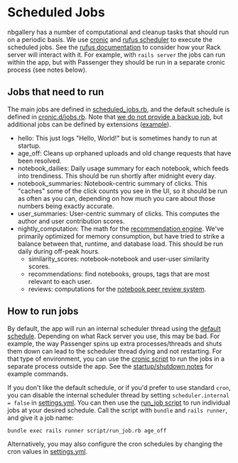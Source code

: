 # Scheduled Jobs

nbgallery has a number of computational and cleanup tasks that should run on a periodic basis.  We use [cronic](https://github.com/jkraemer/cronic) and [rufus scheduler](https://github.com/jmettraux/rufus-scheduler) to execute the scheduled jobs.  See the [rufus documentation](https://github.com/jmettraux/rufus-scheduler#faq) to consider how your Rack server will interact with it.  For example, with `rails server` the jobs can run within the app, but with Passenger they should be run in a separate cronic process (see notes below).

## Jobs that need to run

The main jobs are defined in [scheduled_jobs.rb](../lib/scheduled_jobs.rb), and the default schedule is defined in [cronic.d/jobs.rb](../config/cronic.d/jobs.rb).  Note that [we do not provide a backup job](backup.md), but additional jobs can be defined by extensions ([example](../samples/backup)).

 * hello: This just logs "Hello, World!" but is sometimes handy to run at startup.
 * age_off: Cleans up orphaned uploads and old change requests that have been resolved.
 * notebook_dailies: Daily usage summary for each notebook, which feeds into trendiness.  This should be run shortly after midnight every day.
 * notebook_summaries: Notebook-centric summary of clicks.  This "caches" some of the click counts you see in the UI, so it should be run as often as you can, depending on how much you care about those numbers being exactly accurate.
 * user_summaries: User-centric summary of clicks.  This computes the author and user contribution scores.
 * nightly_computation: The math for the [recommendation engine](https://nbgallery.github.io/recommendation.html).  We've primarily optimized for memory consumption, but have tried to strike a balance between that, runtime, and database load.  This should be run daily during off-peak hours.
   * similarity_scores: notebook-notebook and user-user similarity scores.
   * recommendations: find notebooks, groups, tags that are most relevant to each user.
   * reviews: computations for the [notebook peer review system](notebook_review.md).

## How to run jobs

By default, the app will run an internal scheduler thread using the [default schedule](../config/cronic.d/jobs.rb).  Depending on what Rack server you use, this may be bad.  For example, the way Passenger spins up extra processes/threads and shuts them down can lead to the scheduler thread dying and not restarting.  For that type of environment, you can use the [cronic script](../script/cronic) to run the jobs in a separate process outside the app.  See the [startup/shutdown notes](running.md) for example commands.

If you don't like the default schedule, or if you'd prefer to use standard `cron`, you can disable the internal scheduler thread by setting `scheduler.internal = false` in [settings.yml](../config/settings.yml).  You can then use the [run_job script](../script/run_job.rb) to run individual jobs at your desired schedule.  Call the script with `bundle` and `rails runner`, and give it a job name:

```
bundle exec rails runner script/run_job.rb age_off
```

Alternatively, you may also configure the cron schedules by changing the cron values in [settings.yml](../config/settings.yml).
